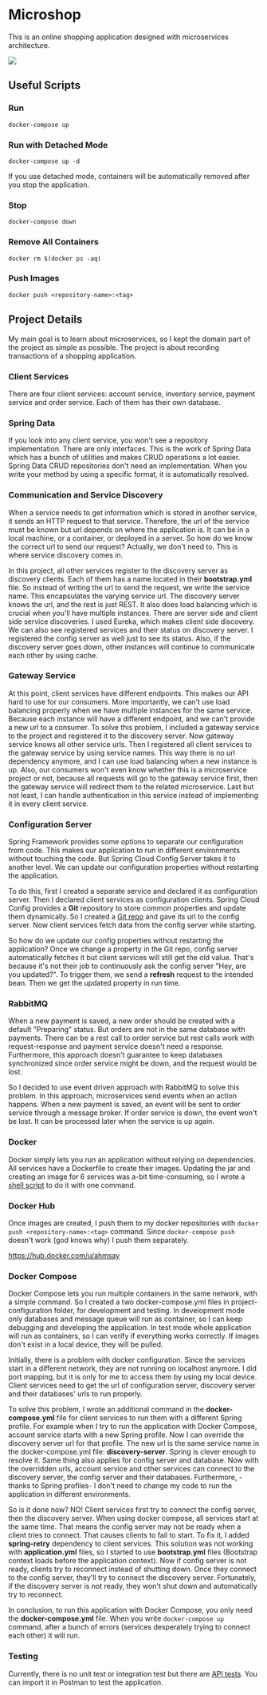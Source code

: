 # Microshop
This is an online shopping application designed with microservices architecture.

<img src="https://user-images.githubusercontent.com/22731894/109545852-6f146980-7ada-11eb-8c1f-ad67a29643f2.png">

## Useful Scripts

### Run

`docker-compose up`

### Run with Detached Mode

`docker-compose up -d`

If you use detached mode, containers will be automatically removed after you stop the application.

### Stop

`docker-compose down`

### Remove All Containers

`docker rm $(docker ps -aq)`

### Push Images

`docker push <repository-name>:<tag>`

## Project Details

My main goal is to learn about microservices, so I kept the domain part of the project as simple as possible. The
project is about recording transactions of a shopping application.

### Client Services

There are four client services: account service, inventory service, payment service and order service. Each of them has
their own database.

### Spring Data

If you look into any client service, you won't see a repository implementation. There are only interfaces. This is the
work of Spring Data which has a bunch of utilities and makes CRUD operations a lot easier. Spring Data CRUD repositories
don't need an implementation. When you write your method by using a specific format, it is automatically resolved.

### Communication and Service Discovery

When a service needs to get information which is stored in another service, it sends an HTTP request to that service.
Therefore, the url of the service must be known but url depends on where the application is. It can be in a local
machine, or a container, or deployed in a server. So how do we know the correct url to send our request? Actually, we
don't need to. This is where service discovery comes in.

In this project, all other services register to the discovery server as discovery clients. Each of them has a name
located in their <b>bootstrap.yml</b> file. So instead of writing the url to send the request, we write the service
name. This encapsulates the varying service url. The discovery server knows the url, and the rest is just REST. It also
does load balancing which is crucial when you'll have multiple instances. There are server side and client side service
discoveries. I used Eureka, which makes client side discovery. We can also see registered services and their status on
discovery server. I registered the config server as well just to see its status. Also, if the discovery server goes
down, other instances will continue to communicate each other by using cache.

### Gateway Service

At this point, client services have different endpoints. This makes our API hard to use for our consumers. More
importantly, we can't use load balancing properly when we have multiple instances for the same service. Because each
instance will have a different endpoint, and we can't provide a new url to a consumer. To solve this problem, I included
a gateway service to the project and registered it to the discovery server. Now gateway service knows all other service
urls. Then I registered all client services to the gateway service by using service names. This way there is no url
dependency anymore, and I can use load balancing when a new instance is up. Also, our consumers won't even know whether
this is a microservice project or not, because all requests will go to the gateway service first, then the gateway
service will redirect them to the related microservice. Last but not least, I can handle authentication in this service
instead of implementing it in every client service.

### Configuration Server

Spring Framework provides some options to separate our configuration from code. This makes our application to run in
different environments without touching the code. But Spring Cloud Config Server takes it to another level. We can
update our configuration properties without restarting the application.

To do this, first I created a separate service and declared it as configuration server. Then I declared client services
as configuration clients. Spring Cloud Config provides a <b>Git</b> repository to store common properties and update
them dynamically. So I created a <a href="https://github.com/ahmsay/Microshop-Configuration" target="_blank">Git
repo</a> and gave its url to the config server. Now client services fetch data from the config server while starting.

So how do we update our config properties without restarting the application? Once we change a property in the Git repo,
config server automatically fetches it but client services will still get the old value. That's because it's not their
job to continuously ask the config server "Hey, are you updated?". To trigger them, we send a <b>refresh</b> request to
the intended bean. Then we get the updated property in run time.

### RabbitMQ

When a new payment is saved, a new order should be created with a default "Preparing" status. But orders are not in the
same database with payments. There can be a rest call to order service but rest calls work with request-response and
payment service doesn't need a response. Furthermore, this approach doesn't guarantee to keep databases synchronized
since order service might be down, and the request would be lost.

So I decided to use event driven approach with RabbitMQ to solve this problem. In this approach, microservices send
events when an action happens. When a new payment is saved, an event will be sent to order service through a message
broker. If order service is down, the event won't be lost. It can be processed later when the service is up again.

### Docker

Docker simply lets you run an application without relying on dependencies. All services have a Dockerfile to create
their images. Updating the jar and creating an image for 6 services was a-bit time-consuming, so I wrote
a <a href="https://github.com/ahmsay/Microshop/blob/master/project-configuration/build_images.sh" target="_blank">shell
script</a> to do it with one command.

### Docker Hub

Once images are created, I push them to my docker repositories with `docker push <repository-name>:<tag>` command.
Since `docker-compose push` doesn't work (god knows why) I push them separately.

https://hub.docker.com/u/ahmsay

### Docker Compose

Docker Compose lets you run multiple containers in the same network, with a simple command. So I created a two
docker-compose.yml files in project-configuration folder, for development and testing. In development mode only
databases and message queue will run as container, so I can keep debugging and developing the application. In test mode
whole application will run as containers, so I can verify if everything works correctly. If images don't exist in a
local device, they will be pulled.

Initially, there is a problem with docker configuration. Since the services start in a different network, they are not
running on localhost anymore. I did port mapping, but it is only for me to access them by using my local device. Client
services need to get the url of configuration server, discovery server and their databases' urls to run properly.

To solve this problem, I wrote an additional command in the <b>docker-compose.yml</b> file for client services to run
them with a different Spring profile. For example when I try to run the application with Docker Compose, account service
starts with a new Spring profile. Now I can override the discovery server url for that profile. The new url is the same
service name in the docker-compose.yml file: <b>discovery-server</b>. Spring is clever enough to resolve it. Same thing
also applies for config server and database. Now with the overridden urls, account service and other services can
connect to the discovery server, the config server and their databases. Furthermore, -thanks to Spring profiles- I don't
need to change my code to run the application in different environments.

So is it done now? NO! Client services first try to connect the config server, then the discovery server. When using
docker compose, all services start at the same time. That means the config server may not be ready when a client tries
to connect. That causes clients to fail to start. To fix it, I added <b>spring-retry</b> dependency to client services.
This solution was not working with <b>application.yml</b> files, so I started to use <b>bootstrap.yml</b>
files (Bootstrap context loads before the application context). Now if config server is not ready, clients try to
reconnect instead of shutting down. Once they connect to the config server, they'll try to connect the discovery server.
Fortunately, if the discovery server is not ready, they won't shut down and automatically try to reconnect.

In conclusion, to run this application with Docker Compose, you only need the <b>docker-compose.yml</b> file. When you
write `docker-compose up` command, after a bunch of errors (services desperately trying to connect each other) it will
run.

### Testing

Currently, there is no unit test or integration test but there
are <a href="https://github.com/ahmsay/Microshop/blob/master/project-configuration/microshop.postman_collection.json" target="_blank">
API tests</a>. You can import it in Postman to test the application.
